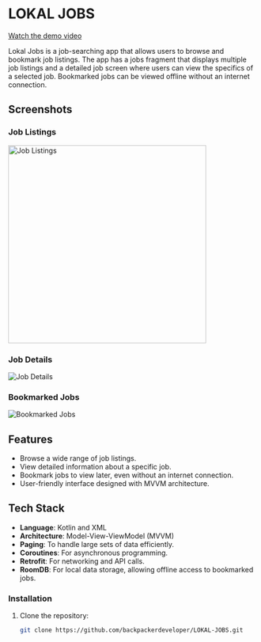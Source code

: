 # LOKAL JOBS

[Watch the demo video](https://www.youtube.com/watch?v=76dn1vG0EXE)

Lokal Jobs is a job-searching app that allows users to browse and bookmark job listings. The app has a jobs fragment that displays multiple job listings and a detailed job screen where users can view the specifics of a selected job. Bookmarked jobs can be viewed offline without an internet connection.

## Screenshots

### Job Listings
<img src="https://firebasestorage.googleapis.com/v0/b/gsi-quickbook.appspot.com/o/Screenshot_20240901-022511.png?alt=media&token=16d12a79-4631-4bc0-b71d-843de920d51f" alt="Job Listings" width="400"/>


### Job Details
![Job Details](https://your-screenshot-link.com/job_details.png)

### Bookmarked Jobs
![Bookmarked Jobs](https://your-screenshot-link.com/bookmarked_jobs.png)

## Features

- Browse a wide range of job listings.
- View detailed information about a specific job.
- Bookmark jobs to view later, even without an internet connection.
- User-friendly interface designed with MVVM architecture.

## Tech Stack

- **Language**: Kotlin and XML
- **Architecture**: Model-View-ViewModel (MVVM)
- **Paging**: To handle large sets of data efficiently.
- **Coroutines**: For asynchronous programming.
- **Retrofit**: For networking and API calls.
- **RoomDB**: For local data storage, allowing offline access to bookmarked jobs.

### Installation

1. Clone the repository:
   ```bash
   git clone https://github.com/backpackerdeveloper/LOKAL-JOBS.git
